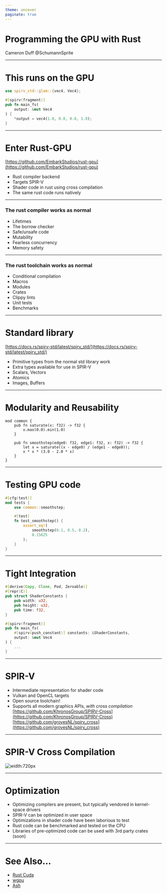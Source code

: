 ```yaml
---
theme: uncover
paginate: true
---
```


<style>
  :root {
    --color-background: #ddd;
    --color-background-code: #ccc;
    --color-background-paginate: rgba(128, 128, 128, 0.05);
    --color-foreground: #345;
    --color-highlight: #99c;
    --color-highlight-hover: #aaf;
    --color-highlight-heading: #99c;
    --color-header: #bbb;
    --color-header-shadow: transparent;
  }

  section.lead p {
    text-align: left;
  }
</style>

# **Programming the GPU with Rust**

Cameron Duff
@SchumannSprite

---

# This runs on the GPU

```rust
use spirv_std::glam::{vec4, Vec4};

#[spirv(fragment)]
pub fn main_fs(
    output: &mut Vec4
) {
    *output = vec4(1.0, 0.0, 0.0, 1.0);
}

```

---

# Enter **Rust-GPU**

[https://github.com/EmbarkStudios/rust-gpu](https://github.com/EmbarkStudios/rust-gpu)

* Rust compiler backend
* Targets SPIR-V
* Shader code in rust using cross compilation
* The same rust code runs natively

---

### The rust compiler works as normal

* Lifetimes
* The borrow checker
* Safe/unsafe code
* Mutability
* Fearless concurrency
* Memory safety

---

### The rust toolchain works as normal

* Conditional compilation
* Macros
* Modules
* Crates
* Clippy lints
* Unit tests
* Benchmarks

---

# Standard library

[https://docs.rs/spirv-std/latest/spirv_std/](https://docs.rs/spirv-std/latest/spirv_std/)

* Primitive types from the normal std library work
* Extra types available for use in SPIR-V
* Scalars, Vectors
* Atomics
* Images, Buffers

---

# Modularity and Reusability

```
mod common {
    pub fn saturate(x: f32) -> f32 {
        x.max(0.0).min(1.0)
    }

    pub fn smoothstep(edge0: f32, edge1: f32, x: f32) -> f32 {
        let x = saturate((x - edge0) / (edge1 - edge0));
        x * x * (3.0 - 2.0 * x)
    }
}
```

---


# Testing GPU code

```rust
#[cfg(test)]
mod tests {
    use common::smoothstep;

    #[test]
    fn test_smoothstep() {
        assert_eq!(
            smoothstep(0.1, 0.5, 0.2),
            0.15625
        );
    }
}
```

---

# Tight Integration

```rust
#[derive(Copy, Clone, Pod, Zeroable)]
#[repr(C)]
pub struct ShaderConstants {
    pub width: u32,
    pub height: u32,
    pub time: f32,
}

#[spirv(fragment)]
pub fn main_fs(
    #[spirv(push_constant)] constants: &ShaderConstants,
    output: &mut Vec4
) {
    ...
}
```
---

# SPIR-V

* Intermediate representation for shader code
* Vulkan and OpenCL targets
* Open source toolchain!
* Supports all modern graphics APIs, *with cross compilation*
  [https://github.com/KhronosGroup/SPIRV-Cross](https://github.com/KhronosGroup/SPIRV-Cross)
  [https://github.com/grovesNL/spirv_cross](https://github.com/grovesNL/spirv_cross)

---

# SPIR-V Cross Compilation

![width:720px](https://www.khronos.org/assets/uploads/apis/2018-spir-api-ecosystem.jpg "Attribution: Khronos Group")

---

# Optimization

* Optimizing compilers are present, but typically vendored in kernel-space drivers
* SPIR-V can be optimized in user space
* Optimizations in shader code have been laborious to test
* Rust code can be benchmarked and tested on the CPU
* Libraries of pre-optimized code can be used with 3rd party crates (soon)

---

# See Also...

* [Rust Cuda](https://github.com/Rust-GPU/Rust-CUDA)
* [wgpu](https://github.com/gfx-rs/wgpu)
* [Ash](https://github.com/ash-rs/ash)
